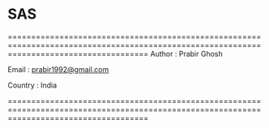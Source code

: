 # SAS
==========================================================================================================================================
  Author  : Prabir Ghosh
  
  Email   : prabir1992@gmail.com
  
  Country : India
  
  
==========================================================================================================================================
